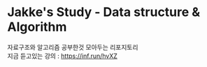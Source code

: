 <H1>Jakke's Study - Data structure & Algorithm</H1>

자료구조와 알고리즘 공부한것 모아두는 리포지토리<br/>
지금 듣고있는 강의 : https://inf.run/hvXZ
